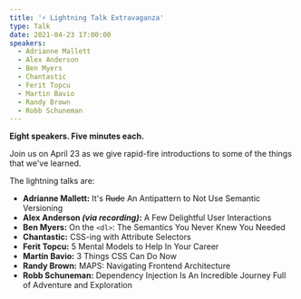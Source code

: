 ```yaml
---
title: '⚡ Lightning Talk Extravaganza'
type: Talk
date: 2021-04-23 17:00:00
speakers:
  - Adrianne Mallett
  - Alex Anderson
  - Ben Myers
  - Chantastic
  - Ferit Topcu
  - Martin Bavio
  - Randy Brown
  - Robb Schuneman
---
```


**Eight speakers. Five minutes each.**

Join us on April 23 as we give rapid-fire introductions to some of the things that we've learned.

The lightning talks are:

- **Adrianne Mallett:** It's ~~Rude~~ An Antipattern to Not Use Semantic Versioning
- **Alex Anderson _(via recording)_:** A Few Delightful User Interactions
- **Ben Myers:** On the `<dl>`: The Semantics You Never Knew You Needed
- **Chantastic:** CSS-ing with Attribute Selectors
- **Ferit Topcu:** 5 Mental Models to Help In Your Career
- **Martin Bavio:** 3 Things CSS Can Do Now
- **Randy Brown:** MAPS: Navigating Frontend Architecture
- **Robb Schuneman:** Dependency Injection Is An Incredible Journey Full of Adventure and Exploration
